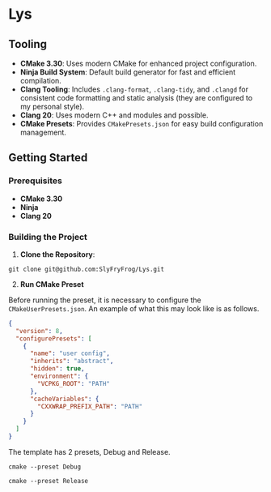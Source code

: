 # Lys

## Tooling

- **CMake 3.30**: Uses modern CMake for enhanced project configuration.
- **Ninja Build System**: Default build generator for fast and efficient compilation.
- **Clang Tooling**: Includes `.clang-format`, `.clang-tidy`, and `.clangd` for consistent code formatting and static analysis (they are configured to my personal style).
- **Clang 20**: Uses modern C++ and modules and possible.
- **CMake Presets**: Provides `CMakePresets.json` for easy build configuration management.

## Getting Started

### Prerequisites

- **CMake 3.30**
- **Ninja**
- **Clang 20**

### Building the Project

1. **Clone the Repository**:

```
git clone git@github.com:SlyFryFrog/Lys.git
```

2. **Run CMake Preset**

Before running the preset, it is necessary to configure the `CMakeUserPresets.json`. An example of what this may look like is as follows.

```json
{
  "version": 8,
  "configurePresets": [
    {
      "name": "user config",
      "inherits": "abstract",
      "hidden": true,
      "environment": {
        "VCPKG_ROOT": "PATH"
      },
      "cacheVariables": {
        "CXXWRAP_PREFIX_PATH": "PATH"
      }
    }
  ]
}
```

The template has 2 presets, Debug and Release.

```
cmake --preset Debug
```

```
cmake --preset Release
```



